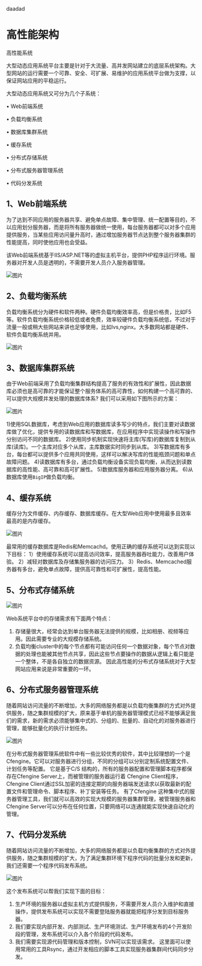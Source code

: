 daadad

# 高性能架构

高性能系统

大型动态应用系统平台主要是针对于大流量、高并发网站建立的底层系统架构。大型网站的运行需要一个可靠、安全、可扩展、易维护的应用系统平台做为支撑，以保证网站应用的平稳运行。　

大型动态应用系统又可分为几个子系统：

• Web前端系统

• 负载均衡系统

• 数据库集群系统

• 缓存系统

• 分布式存储系统

• 分布式服务器管理系统

• 代码分发系统

## 1、Web前端系统

为了达到不同应用的服务器共享、避免单点故障、集中管理、统一配置等目的，不以应用划分服务器，而是将所有服务器做统一使用，每台服务器都可以对多个应用提供服务，当某些应用访问量升高时，通过增加服务器节点达到整个服务器集群的性能提高，同时使他应用也会受益。

该Web前端系统基于IIS/ASP.NET等的虚拟主机平台，提供PHP程序运行环境。服务器对开发人员是透明的，不需要开发人员介入服务器管理。

![图片](https://mmbiz.qpic.cn/mmbiz_png/2hHcUic5FEwEBXxOkicEPRpZIwvroRHibJcLv7oUJHWOpjibUiagEqYok4GBibxKOqAVuxuicSibIvEMNV8iawOC4VCctvQ/640?wx_fmt=png&tp=webp&wxfrom=5&wx_lazy=1&wx_co=1)

## 2、负载均衡系统

负载均衡系统分为硬件和软件两种。硬件负载均衡效率高，但是价格贵，比如F5等。软件负载均衡系统价格较低或者免费，效率较硬件负载均衡系统低，不过对于流量一般或稍大些网站来讲也足够使用，比如lvs,nginx。大多数网站都是硬件、软件负载均衡系统并用。

![图片](https://mmbiz.qpic.cn/mmbiz_png/2hHcUic5FEwEBXxOkicEPRpZIwvroRHibJcc2QMqiciclZ6OgIMPQdoJl1trcbiaxh6R8nWooiboVp8icLgm8rp8EMxfKg/640?wx_fmt=png&tp=webp&wxfrom=5&wx_lazy=1&wx_co=1)

## 3、数据库集群系统

由于Web前端采用了负载均衡集群结构提高了服务的有效性和扩展性，因此数据库必须也是高可靠的才能保证整个服务体系的高可靠性，如何构建一个高可靠的、可以提供大规模并发处理的数据库体系?
我们可以采用如下图所示的方案：

![图片](https://mmbiz.qpic.cn/mmbiz_png/2hHcUic5FEwEBXxOkicEPRpZIwvroRHibJcJOFf81mdLX2rqbLarkyoLicQTO9sQdhib51FHfylXEVXlpoUcE8bichYw/640?wx_fmt=png&tp=webp&wxfrom=5&wx_lazy=1&wx_co=1)

1)使用SQL数据库，考虑到Web应用的数据库读多写少的特点，我们主要对读数据库做了优化，提供专用的读数据库和写数据库，在应用程序中实现读操作和写操作分别访问不同的数据库。
2)使用同步机制实现快速将主库(写库)的数据库复制到从库(读库)。一个主库对应多个从库，主库数据实时同步到从库。
3)写数据库有多台，每台都可以提供多个应用共同使用，这样可以解决写库的性能瓶颈问题和单点故障问题。
4)读数据库有多台，通过负载均衡设备实现负载均衡，从而达到读数据库的高性能、高可靠和高可扩展性。
5)数据库服务器和应用服务器分离。
6)从数据库使用`BigIP`做负载均衡。

## 4、缓存系统

缓存分为文件缓存、内存缓存、数据库缓存。在大型Web应用中使用最多且效率最高的是内存缓存。

![图片](https://mmbiz.qpic.cn/mmbiz_jpg/2hHcUic5FEwEBXxOkicEPRpZIwvroRHibJc86ibpSZHHqqQMjBG6bgWrg9A5JqiccOia7CKGJgibHkPvsNeDkSoVruYAA/640?wx_fmt=jpeg&tp=webp&wxfrom=5&wx_lazy=1&wx_co=1)

最常用的缓存数据库是Redis和Memcachd。使用正确的缓存系统可以达到实现以下目标：
1）使用缓存系统可以提高访问效率，提高服务器吞吐能力，改善用户体验。
2）减轻对数据库及存储集服务器的访问压力。
3）Redis、Memcached服务器有多台，避免单点故障，提供高可靠性和可扩展性，提高性能。

 

## 5、分布式存储系统

![图片](https://mmbiz.qpic.cn/mmbiz_png/2hHcUic5FEwEBXxOkicEPRpZIwvroRHibJcQYu1mE9ZSnQengFBOg4YZZomvallQBdOTnszIpqHSfWv2EEpsmpluQ/640?wx_fmt=png&tp=webp&wxfrom=5&wx_lazy=1&wx_co=1)

Web系统平台中的存储需求有下面两个特点：
1) 存储量很大，经常会达到单台服务器无法提供的规模，比如相册、视频等应用。因此需要专业的大规模存储系统。
2) 负载均衡cluster中的每个节点都有可能访问任何一个数据对象，每个节点对数据的处理也能被其他节点共享，因此这些节点要操作的数据从逻辑上看只能是一个整体，不是各自独立的数据资源。
因此高性能的分布式存储系统对于大型网站应用来说是非常重要的一环。

## 6、分布式服务器管理系统

随着网站访问流量的不断增加，大多的网络服务都是以负载均衡集群的方式对外提供服务，随之集群规模的扩大，原来基于单机的服务器管理模式已经不能够满足我们的需求，新的需求必须能够集中式的、分组的、批量的、自动化的对服务器进行管理，能够批量化的执行计划任务。

![图片](https://mmbiz.qpic.cn/mmbiz_png/2hHcUic5FEwEBXxOkicEPRpZIwvroRHibJcAVdKawhLcq3m5mwvB9ibYqHT9FxRzyXMDGaD6jVQWFQZC7scnITkFxw/640?wx_fmt=png&tp=webp&wxfrom=5&wx_lazy=1&wx_co=1)

在分布式服务器管理系统软件中有一些比较优秀的软件，其中比较理想的一个是Cfengine。它可以对服务器进行分组，不同的分组可以分别定制系统配置文件、计划任务等配置。
它是基于C/S 结构的，所有的服务器配置和管理脚本程序都保存在Cfengine Server上，而被管理的服务器运行着 Cfengine Client程序，Cfengine Client通过SSL加密的连接定期的向服务器端发送请求以获取最新的配置文件和管理命令、脚本程序、补丁安装等任务。
有了Cfengine 这种集中式的服务器管理工具，我们就可以高效的实现大规模的服务器集群管理，被管理服务器和 Cfengine Server可以分布在任何位置，只要网络可以连通就能实现快速自动化的管理。

## 7、代码分发系统

随着网站访问流量的不断增加，大多的网络服务都是以负载均衡集群的方式对外提供服务，随之集群规模的扩大，为了满足集群环境下程序代码的批量分发和更新，我们还需要一个程序代码发布系统。

![图片](https://mmbiz.qpic.cn/mmbiz_jpg/2hHcUic5FEwEBXxOkicEPRpZIwvroRHibJcSmuxJznrwcrvNg4ZIfK0lGYfKxs5fmnOSWRqTr3nw6NfTowOoKwlzQ/640?wx_fmt=jpeg&tp=webp&wxfrom=5&wx_lazy=1&wx_co=1)

这个发布系统可以帮我们实现下面的目标：
1) 生产环境的服务器以虚拟主机方式提供服务，不需要开发人员介入维护和直接操作，提供发布系统可以实现不需要登陆服务器就能把程序分发到目标服务器。
2) 我们要实现内部开发、内部测试、生产环境测试、生产环境发布的4个开发阶段的管理，发布系统可以介入各个阶段的代码发布。
3) 我们需要实现源代码管理和版本控制，SVN可以实现该需求。
这里面可以使用常用的工具Rsync，通过开发相应的脚本工具实现服务器集群间代码同步分发。

 